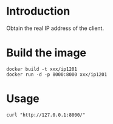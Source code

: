 # Introduction

Obtain the real IP address of the client.

# Build the image

```
docker build -t xxx/ip1201
docker run -d -p 8000:8000 xxx/ip1201
```

# Usage

```
curl "http://127.0.0.1:8000/"
```
